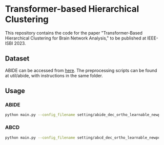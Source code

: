 # Transformer-based Hierarchical Clustering

This repository contains the code for the paper "Transformer-Based Hierarchical Clustering for Brain Network Analysis," to be published at IEEE-ISBI 2023. 

## Dataset

ABIDE can be accessed from [here](https://fcon_1000.projects.nitrc.org/indi/abide/). The preprocessing scripts can be found at util/abide, with instructions in the same folder. 

## Usage


### ABIDE

```bash
python main.py --config_filename setting/abide_dec_ortho_learnable_newpool_sftmx_topk_90_4_hierarchical_sum_5-4lr.yaml
```

### ABCD

```bash
python main.py --config_filename setting/abcd_dec_ortho_learnable_newpool_sftmx_topk_90_4_hierarchical_sum.yaml
```